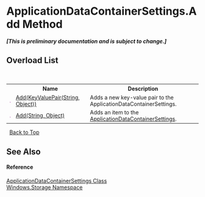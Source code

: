 # ApplicationDataContainerSettings.Add Method 
 _**\[This is preliminary documentation and is subject to change.\]**_


## Overload List
&nbsp;<table><tr><th></th><th>Name</th><th>Description</th></tr><tr><td>![Public method](media/pubmethod.gif "Public method")</td><td><a href="M_Windows_Storage_ApplicationDataContainerSettings_Add">Add(KeyValuePair(String, Object))</a></td><td>
Adds a new key-value pair to the ApplicationDataContainerSettings.</td></tr><tr><td>![Public method](media/pubmethod.gif "Public method")</td><td><a href="M_Windows_Storage_ApplicationDataContainerSettings_Add_1">Add(String, Object)</a></td><td>
Adds an item to the <a href="T_Windows_Storage_ApplicationDataContainerSettings">ApplicationDataContainerSettings</a>.</td></tr></table>&nbsp;
<a href="#applicationdatacontainersettings.add-method">Back to Top</a>

## See Also


#### Reference
<a href="T_Windows_Storage_ApplicationDataContainerSettings">ApplicationDataContainerSettings Class</a><br /><a href="N_Windows_Storage">Windows.Storage Namespace</a><br />